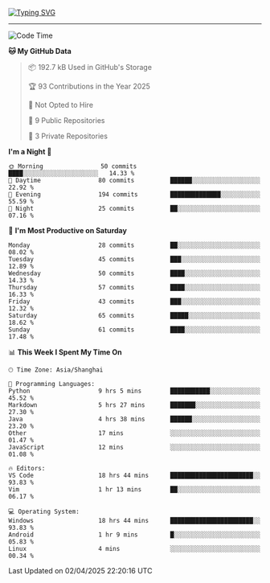 <a href="https://git.io/typing-svg"><img src="https://readme-typing-svg.demolab.com?font=Jersey+10&size=33&pause=1000&color=0077B8&vCenter=true&width=429&height=46&lines=HaRdEr,+BeTeEr,+FaStEr,+StRoNgEr." alt="Typing SVG" /></a>

---

<!--START_SECTION:waka-->
![Code Time](http://img.shields.io/badge/Code%20Time-270%20hrs%2024%20mins-blue)

**🐱 My GitHub Data** 

> 📦 192.7 kB Used in GitHub's Storage 
 > 
> 🏆 93 Contributions in the Year 2025
 > 
> 🚫 Not Opted to Hire
 > 
> 📜 9 Public Repositories 
 > 
> 🔑 3 Private Repositories 
 > 
**I'm a Night 🦉** 

```text
🌞 Morning                50 commits          ████░░░░░░░░░░░░░░░░░░░░░   14.33 % 
🌆 Daytime                80 commits          ██████░░░░░░░░░░░░░░░░░░░   22.92 % 
🌃 Evening                194 commits         ██████████████░░░░░░░░░░░   55.59 % 
🌙 Night                  25 commits          ██░░░░░░░░░░░░░░░░░░░░░░░   07.16 % 
```
📅 **I'm Most Productive on Saturday** 

```text
Monday                   28 commits          ██░░░░░░░░░░░░░░░░░░░░░░░   08.02 % 
Tuesday                  45 commits          ███░░░░░░░░░░░░░░░░░░░░░░   12.89 % 
Wednesday                50 commits          ████░░░░░░░░░░░░░░░░░░░░░   14.33 % 
Thursday                 57 commits          ████░░░░░░░░░░░░░░░░░░░░░   16.33 % 
Friday                   43 commits          ███░░░░░░░░░░░░░░░░░░░░░░   12.32 % 
Saturday                 65 commits          █████░░░░░░░░░░░░░░░░░░░░   18.62 % 
Sunday                   61 commits          ████░░░░░░░░░░░░░░░░░░░░░   17.48 % 
```


📊 **This Week I Spent My Time On** 

```text
🕑︎ Time Zone: Asia/Shanghai

💬 Programming Languages: 
Python                   9 hrs 5 mins        ███████████░░░░░░░░░░░░░░   45.52 % 
Markdown                 5 hrs 27 mins       ███████░░░░░░░░░░░░░░░░░░   27.30 % 
Java                     4 hrs 38 mins       ██████░░░░░░░░░░░░░░░░░░░   23.20 % 
Other                    17 mins             ░░░░░░░░░░░░░░░░░░░░░░░░░   01.47 % 
JavaScript               12 mins             ░░░░░░░░░░░░░░░░░░░░░░░░░   01.08 % 

🔥 Editors: 
VS Code                  18 hrs 44 mins      ███████████████████████░░   93.83 % 
Vim                      1 hr 13 mins        ██░░░░░░░░░░░░░░░░░░░░░░░   06.17 % 

💻 Operating System: 
Windows                  18 hrs 44 mins      ███████████████████████░░   93.83 % 
Android                  1 hr 9 mins         █░░░░░░░░░░░░░░░░░░░░░░░░   05.83 % 
Linux                    4 mins              ░░░░░░░░░░░░░░░░░░░░░░░░░   00.34 % 
```


 Last Updated on 02/04/2025 22:20:16 UTC
<!--END_SECTION:waka-->
